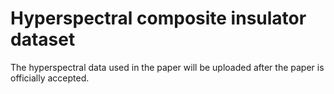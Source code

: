 # Hyperspectral composite insulator dataset
The hyperspectral data used in the paper will be uploaded after the paper is officially accepted.
